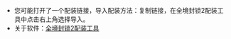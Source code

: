 - 您可能打开了一个配装链接，导入配装方法：复制链接，在全境封锁2配装工具中点击右上角选择导入。
- 关于软件：[全境封锁2配装工具](https://division2buildtool.github.io/)
